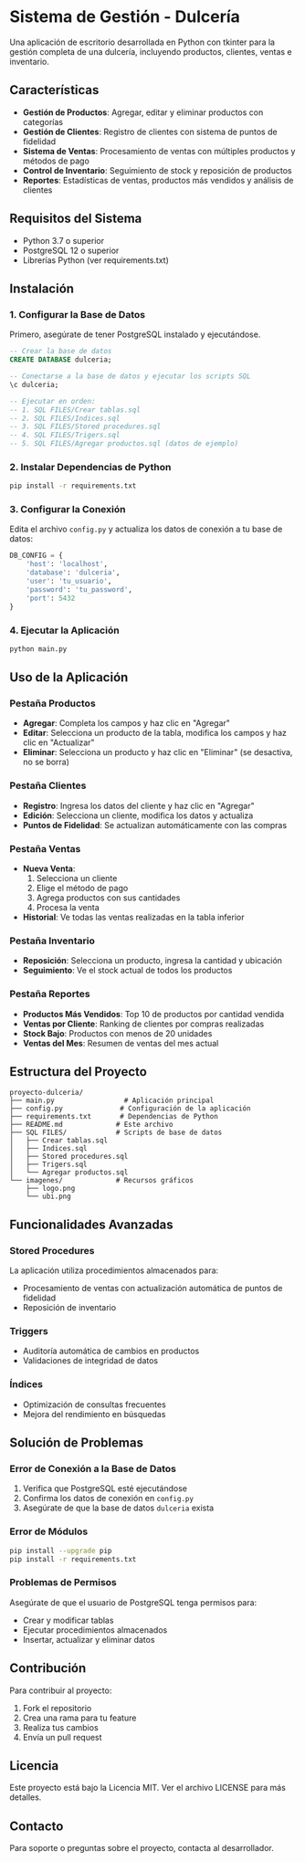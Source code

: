 # Sistema de Gestión - Dulcería

Una aplicación de escritorio desarrollada en Python con tkinter para la gestión completa de una dulcería, incluyendo productos, clientes, ventas e inventario.

## Características

- **Gestión de Productos**: Agregar, editar y eliminar productos con categorías
- **Gestión de Clientes**: Registro de clientes con sistema de puntos de fidelidad
- **Sistema de Ventas**: Procesamiento de ventas con múltiples productos y métodos de pago
- **Control de Inventario**: Seguimiento de stock y reposición de productos
- **Reportes**: Estadísticas de ventas, productos más vendidos y análisis de clientes

## Requisitos del Sistema

- Python 3.7 o superior
- PostgreSQL 12 o superior
- Librerías Python (ver requirements.txt)

## Instalación

### 1. Configurar la Base de Datos

Primero, asegúrate de tener PostgreSQL instalado y ejecutándose.

```sql
-- Crear la base de datos
CREATE DATABASE dulceria;

-- Conectarse a la base de datos y ejecutar los scripts SQL
\c dulceria;

-- Ejecutar en orden:
-- 1. SQL FILES/Crear tablas.sql
-- 2. SQL FILES/Indices.sql
-- 3. SQL FILES/Stored procedures.sql
-- 4. SQL FILES/Trigers.sql
-- 5. SQL FILES/Agregar productos.sql (datos de ejemplo)
```

### 2. Instalar Dependencias de Python

```bash
pip install -r requirements.txt
```

### 3. Configurar la Conexión

Edita el archivo `config.py` y actualiza los datos de conexión a tu base de datos:

```python
DB_CONFIG = {
    'host': 'localhost',
    'database': 'dulceria',
    'user': 'tu_usuario',
    'password': 'tu_password',
    'port': 5432
}
```

### 4. Ejecutar la Aplicación

```bash
python main.py
```

## Uso de la Aplicación

### Pestaña Productos
- **Agregar**: Completa los campos y haz clic en "Agregar"
- **Editar**: Selecciona un producto de la tabla, modifica los campos y haz clic en "Actualizar"
- **Eliminar**: Selecciona un producto y haz clic en "Eliminar" (se desactiva, no se borra)

### Pestaña Clientes
- **Registro**: Ingresa los datos del cliente y haz clic en "Agregar"
- **Edición**: Selecciona un cliente, modifica los datos y actualiza
- **Puntos de Fidelidad**: Se actualizan automáticamente con las compras

### Pestaña Ventas
- **Nueva Venta**: 
  1. Selecciona un cliente
  2. Elige el método de pago
  3. Agrega productos con sus cantidades
  4. Procesa la venta
- **Historial**: Ve todas las ventas realizadas en la tabla inferior

### Pestaña Inventario
- **Reposición**: Selecciona un producto, ingresa la cantidad y ubicación
- **Seguimiento**: Ve el stock actual de todos los productos

### Pestaña Reportes
- **Productos Más Vendidos**: Top 10 de productos por cantidad vendida
- **Ventas por Cliente**: Ranking de clientes por compras realizadas
- **Stock Bajo**: Productos con menos de 20 unidades
- **Ventas del Mes**: Resumen de ventas del mes actual

## Estructura del Proyecto

```
proyecto-dulceria/
├── main.py                 # Aplicación principal
├── config.py              # Configuración de la aplicación
├── requirements.txt       # Dependencias de Python
├── README.md             # Este archivo
├── SQL FILES/            # Scripts de base de datos
│   ├── Crear tablas.sql
│   ├── Indices.sql
│   ├── Stored procedures.sql
│   ├── Trigers.sql
│   └── Agregar productos.sql
└── imagenes/             # Recursos gráficos
    ├── logo.png
    └── ubi.png
```

## Funcionalidades Avanzadas

### Stored Procedures
La aplicación utiliza procedimientos almacenados para:
- Procesamiento de ventas con actualización automática de puntos de fidelidad
- Reposición de inventario

### Triggers
- Auditoría automática de cambios en productos
- Validaciones de integridad de datos

### Índices
- Optimización de consultas frecuentes
- Mejora del rendimiento en búsquedas

## Solución de Problemas

### Error de Conexión a la Base de Datos
1. Verifica que PostgreSQL esté ejecutándose
2. Confirma los datos de conexión en `config.py`
3. Asegúrate de que la base de datos `dulceria` exista

### Error de Módulos
```bash
pip install --upgrade pip
pip install -r requirements.txt
```

### Problemas de Permisos
Asegúrate de que el usuario de PostgreSQL tenga permisos para:
- Crear y modificar tablas
- Ejecutar procedimientos almacenados
- Insertar, actualizar y eliminar datos

## Contribución

Para contribuir al proyecto:
1. Fork el repositorio
2. Crea una rama para tu feature
3. Realiza tus cambios
4. Envía un pull request

## Licencia

Este proyecto está bajo la Licencia MIT. Ver el archivo LICENSE para más detalles.

## Contacto

Para soporte o preguntas sobre el proyecto, contacta al desarrollador.